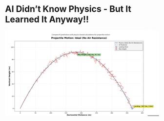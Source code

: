 # AI Didn’t Know Physics - But It Learned It Anyway!!

![AI vs Physics](https://github.com/OddExtension5/ai_vs_physics_projectile/blob/main/ai_vs_physics_projectile.jpg)
